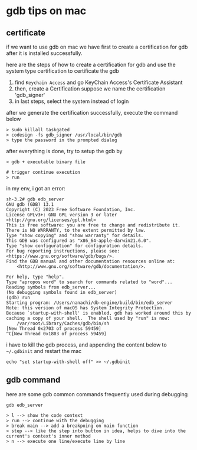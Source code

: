 # gdb tips on mac 

## certificate 
if we want to use gdb on mac we have first to create a certification for gdb after it is installed successfully.

here are the steps of how to create a certification for gdb and use the system type certification to certificate the gdb 

1. find `Keychain Access` and go KeyChain Access's Certificate Assistant
2. then, create a Certification suppose we name the certification 'gdb_signer'
3. in last steps, select the system instead of login

after we generate the certification successfully, execute the command below 
```
> sudo killall taskgated 
> codesign -fs gdb_signer /usr/local/bin/gdb 
> type the password in the prompted dialog 
``` 

after everything is done, try to setup the gdb by 
```
> gdb + executable binary file

# trigger continue execution  
> run 
```

in my env, i got an error:
```
sh-3.2# gdb edb_server
GNU gdb (GDB) 13.1
Copyright (C) 2023 Free Software Foundation, Inc.
License GPLv3+: GNU GPL version 3 or later <http://gnu.org/licenses/gpl.html>
This is free software: you are free to change and redistribute it.
There is NO WARRANTY, to the extent permitted by law.
Type "show copying" and "show warranty" for details.
This GDB was configured as "x86_64-apple-darwin21.6.0".
Type "show configuration" for configuration details.
For bug reporting instructions, please see:
<https://www.gnu.org/software/gdb/bugs/>.
Find the GDB manual and other documentation resources online at:
    <http://www.gnu.org/software/gdb/documentation/>.

For help, type "help".
Type "apropos word" to search for commands related to "word"...
Reading symbols from edb_server...
(No debugging symbols found in edb_server)
(gdb) run
Starting program: /Users/nanachi/db-engine/build/bin/edb_server
Note: this version of macOS has System Integrity Protection.
Because `startup-with-shell' is enabled, gdb has worked around this by
caching a copy of your shell.  The shell used by "run" is now:
    /var/root/Library/Caches/gdb/bin/sh
[New Thread 0x2703 of process 59459]
^C[New Thread 0x1803 of process 59459]
``` 

i have to kill the gdb process, and appending the content below to `~/.gdbinit` and restart the mac 
```
echo "set startup-with-shell off" >> ~/.gdbinit
```

## gdb command 
here are some gdb common commands frequently used during debugging
```
gdb edb_server 

> l --> show the code context 
> run --> continue with the debugging 
> break main --> add a breakpoing on main function
> step --> like the step into button in idea, helps to dive into the current's context's inner method
> n --> execute one line/execute line by line  
```
 
